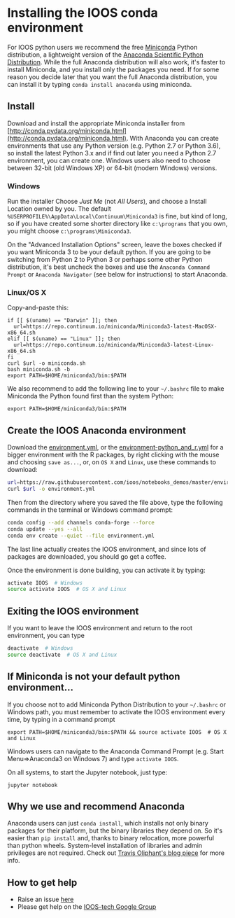 # Installing the IOOS conda environment
For IOOS python users we recommend the free
[Miniconda](http://conda.pydata.org/miniconda.html) Python distribution,
a lightweight version of the [Anaconda Scientific Python Distribution](https://store.continuum.io/cshop/anaconda/).
While the full Anaconda distribution will also work,
it's faster to install Miniconda,
and you install only the packages you need.
If for some reason you decide later that you want the full Anaconda distribution,
you can install it by typing `conda install anaconda` using miniconda.

## Install

Download and install the appropriate Miniconda installer from [http://conda.pydata.org/miniconda.html](http://conda.pydata.org/miniconda.html).
With Anaconda you can create environments that use any Python version (e.g. Python 2.7 or Python 3.6),
so install the latest Python 3.x and if find out later you need a Python 2.7 environment,
you can create one.
Windows users also need to choose between 32-bit (old Windows XP) or 64-bit (modern Windows) versions.

### Windows

Run the installer
Choose *Just Me* (not *All Users*),
and choose a Install Location owned by you.
The default `%USERPROFILE%\AppData\Local\Continuum\Miniconda3` is fine,
but kind of long,
so if you have created some shorter directory like `c:\programs` that you own,
you might choose `c:\programs\Miniconda3`.

On the "Advanced Installation Options" screen,
leave the boxes checked if you want Miniconda 3 to be your default python.
If you are going to be switching from Python 2 to Python 3 or perhaps some other Python distribution,
it's best uncheck the boxes and use the `Anaconda Command Prompt` or `Anaconda Navigator` (see below for instructions) to start Anaconda.

### Linux/OS X

Copy-and-paste this:

```shell
if [[ $(uname) == "Darwin" ]]; then
  url=https://repo.continuum.io/miniconda/Miniconda3-latest-MacOSX-x86_64.sh
elif [[ $(uname) == "Linux" ]]; then
  url=https://repo.continuum.io/miniconda/Miniconda3-latest-Linux-x86_64.sh
fi
curl $url -o miniconda.sh
bash miniconda.sh -b
export PATH=$HOME/miniconda3/bin:$PATH
```

We also recommend to add the following line to your `~/.bashrc` file to make Miniconda the Python found first than the system Python:

```
export PATH=$HOME/miniconda3/bin:$PATH
```

## Create the IOOS Anaconda environment

Download the [environment.yml](https://raw.githubusercontent.com/ioos/notebooks_demos/master/.binder/environment.yml),
or the [environment-python_and_r.yml](https://raw.githubusercontent.com/ioos/notebooks_demos/master/.binder/environment-python_and_r.yml) for a bigger environment with the R packages,
by right clicking with the mouse and choosing `save as...`,
or, on `OS X` and `Linux`, use these commands to download:

```bash
url=https://raw.githubusercontent.com/ioos/notebooks_demos/master/environment.yml
curl $url -o environment.yml
```

Then from the directory where you saved the file above,
type the following commands in the terminal or Windows command prompt:

```bash
conda config --add channels conda-forge --force
conda update --yes --all
conda env create --quiet --file environment.yml
```

The last line actually creates the IOOS environment,
and since lots of packages are downloaded,
you should go get a coffee.

Once the environment is done building, you can activate it by typing:

```bash
activate IOOS  # Windows
source activate IOOS  # OS X and Linux
```

## Exiting the IOOS environment

If you want to leave the IOOS environment and return to the root environment,
you can type

```bash
deactivate  # Windows
source deactivate  # OS X and Linux
```

## If Miniconda is not your default python environment...

If you choose not to add Miniconda Python Distribution to your `~/.bashrc` or Windows path,
you must remember to activate the IOOS environment every time,
by typing in a command prompt

```
export PATH=$HOME/miniconda3/bin:$PATH && source activate IOOS  # OS X and Linux
```

Windows users can navigate to the Anaconda Command Prompt (e.g. Start Menu=>Anaconda3 on Windows 7) and type `activate IOOS`.

On all systems, to start the Jupyter notebook, just type:

```
jupyter notebook
```

## Why we use and recommend Anaconda

Anaconda users can just `conda install`,
which installs not only binary packages for their platform,
but the binary libraries they depend on.
So it's easier than `pip install` and, thanks to binary relocation,
more powerful than python wheels.
System-level installation of libraries and admin privileges are not required.
Check out [Travis Oliphant's blog piece](http://technicaldiscovery.blogspot.com/2013/12/why-i-promote-conda.html) for more info.

## How to get help

* Raise an issue [here](https://github.com/ioos/notebooks_demos/issues)
* Please get help on the [IOOS-tech Google Group](https://groups.google.com/forum/?hl=en#!forum/ioos_tech)